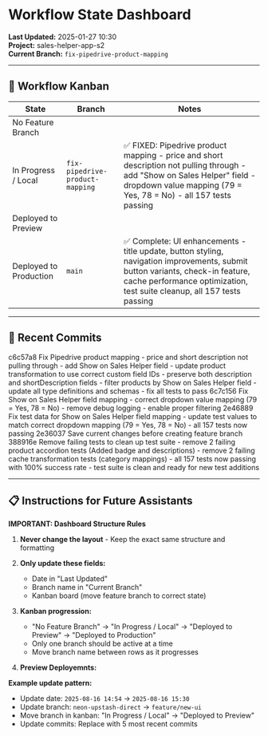 # Workflow State Dashboard

**Last Updated:** 2025-01-27 10:30  
**Project:** sales-helper-app-s2  
**Current Branch:** `fix-pipedrive-product-mapping`

---

## 🚦 Workflow Kanban

| State                  | Branch                | Notes                |
|-------------------------|-----------------------|----------------------|
| No Feature Branch       |                       |                      |
| In Progress / Local     | `fix-pipedrive-product-mapping` | ✅ FIXED: Pipedrive product mapping - price and short description not pulling through - add "Show on Sales Helper" field - dropdown value mapping (79 = Yes, 78 = No) - all 157 tests passing |
| Deployed to Preview     |                       |                      |
| Deployed to Production  | `main` | ✅ Complete: UI enhancements - title update, button styling, navigation improvements, submit button variants, check-in feature, cache performance optimization, test suite cleanup, all 157 tests passing |

---

## 📝 Recent Commits
c6c57a8 Fix Pipedrive product mapping - price and short description not pulling through - add Show on Sales Helper field - update product transformation to use correct custom field IDs - preserve both description and shortDescription fields - filter products by Show on Sales Helper field - update all type definitions and schemas - fix all tests to pass
6c7c156 Fix Show on Sales Helper field mapping - correct dropdown value mapping (79 = Yes, 78 = No) - remove debug logging - enable proper filtering
2e46889 Fix test data for Show on Sales Helper field mapping - update test values to match correct dropdown mapping (79 = Yes, 78 = No) - all 157 tests now passing
2e36037 Save current changes before creating feature branch
388916e Remove failing tests to clean up test suite - remove 2 failing product accordion tests (Added badge and descriptions) - remove 2 failing cache transformation tests (category mappings) - all 157 tests now passing with 100% success rate - test suite is clean and ready for new test additions


---

## 📋 Instructions for Future Assistants

**IMPORTANT: Dashboard Structure Rules**

1. **Never change the layout** - Keep the exact same structure and formatting

2. **Only update these fields:**
   - Date in "Last Updated" 
   - Branch name in "Current Branch"
   - Kanban board (move feature branch to correct state)


4. **Kanban progression:**
   - "No Feature Branch" → "In Progress / Local" → "Deployed to Preview" → "Deployed to Production"
   - Only one branch should be active at a time
   - Move branch name between rows as it progresses

5. **Preview Deployemnts:**
   


**Example update pattern:**
- Update date: `2025-08-16 14:54` → `2025-08-16 15:30`
- Update branch: `neon-upstash-direct` → `feature/new-ui`
- Move branch in kanban: "In Progress / Local" → "Deployed to Preview"
- Update commits: Replace with 5 most recent commits
